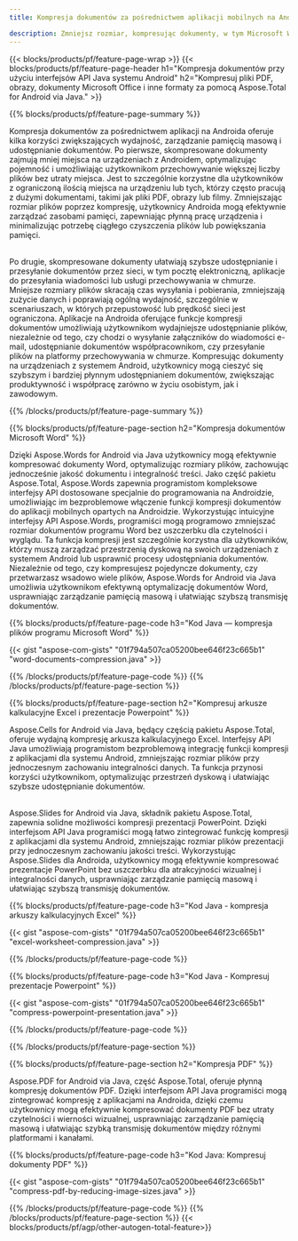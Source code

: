 ```yaml
---
title: Kompresja dokumentów za pośrednictwem aplikacji mobilnych na Androida

description: Zmniejsz rozmiar, kompresując dokumenty, w tym Microsoft Word, Excel, PowerPoint, PDF i obrazy, za pośrednictwem aplikacji mobilnej. Przetestuj wynik kompresji online.
---
```


{{< blocks/products/pf/feature-page-wrap >}}
{{< blocks/products/pf/feature-page-header h1="Kompresja dokumentów przy użyciu interfejsów API Java systemu Android" h2="Kompresuj pliki PDF, obrazy, dokumenty Microsoft Office i inne formaty za pomocą Aspose.Total for Android via Java." >}}

{{% blocks/products/pf/feature-page-summary %}}

Kompresja dokumentów za pośrednictwem aplikacji na Androida oferuje kilka korzyści zwiększających wydajność, zarządzanie pamięcią masową i udostępnianie dokumentów. Po pierwsze, skompresowane dokumenty zajmują mniej miejsca na urządzeniach z Androidem, optymalizując pojemność i umożliwiając użytkownikom przechowywanie większej liczby plików bez utraty miejsca. Jest to szczególnie korzystne dla użytkowników z ograniczoną ilością miejsca na urządzeniu lub tych, którzy często pracują z dużymi dokumentami, takimi jak pliki PDF, obrazy lub filmy. Zmniejszając rozmiar plików poprzez kompresję, użytkownicy Androida mogą efektywnie zarządzać zasobami pamięci, zapewniając płynną pracę urządzenia i minimalizując potrzebę ciągłego czyszczenia plików lub powiększania pamięci. <br /><br />

Po drugie, skompresowane dokumenty ułatwiają szybsze udostępnianie i przesyłanie dokumentów przez sieci, w tym pocztę elektroniczną, aplikacje do przesyłania wiadomości lub usługi przechowywania w chmurze. Mniejsze rozmiary plików skracają czas wysyłania i pobierania, zmniejszają zużycie danych i poprawiają ogólną wydajność, szczególnie w scenariuszach, w których przepustowość lub prędkość sieci jest ograniczona. Aplikacje na Androida oferujące funkcje kompresji dokumentów umożliwiają użytkownikom wydajniejsze udostępnianie plików, niezależnie od tego, czy chodzi o wysyłanie załączników do wiadomości e-mail, udostępnianie dokumentów współpracownikom, czy przesyłanie plików na platformy przechowywania w chmurze. Kompresując dokumenty na urządzeniach z systemem Android, użytkownicy mogą cieszyć się szybszym i bardziej płynnym udostępnianiem dokumentów, zwiększając produktywność i współpracę zarówno w życiu osobistym, jak i zawodowym.

{{% /blocks/products/pf/feature-page-summary  %}}

{{% blocks/products/pf/feature-page-section  h2="Kompresja dokumentów Microsoft Word" %}}

Dzięki Aspose.Words for Android via Java użytkownicy mogą efektywnie kompresować dokumenty Word, optymalizując rozmiary plików, zachowując jednocześnie jakość dokumentu i integralność treści. Jako część pakietu Aspose.Total, Aspose.Words zapewnia programistom kompleksowe interfejsy API dostosowane specjalnie do programowania na Androidzie, umożliwiając im bezproblemowe włączenie funkcji kompresji dokumentów do aplikacji mobilnych opartych na Androidzie. Wykorzystując intuicyjne interfejsy API Aspose.Words, programiści mogą programowo zmniejszać rozmiar dokumentów programu Word bez uszczerbku dla czytelności i wyglądu. Ta funkcja kompresji jest szczególnie korzystna dla użytkowników, którzy muszą zarządzać przestrzenią dyskową na swoich urządzeniach z systemem Android lub usprawnić procesy udostępniania dokumentów. Niezależnie od tego, czy kompresujesz pojedyncze dokumenty, czy przetwarzasz wsadowo wiele plików, Aspose.Words for Android via Java umożliwia użytkownikom efektywną optymalizację dokumentów Word, usprawniając zarządzanie pamięcią masową i ułatwiając szybszą transmisję dokumentów.

{{% blocks/products/pf/feature-page-code h3="Kod Java — kompresja plików programu Microsoft Word" %}}

{{< gist "aspose-com-gists" "01f794a507ca05200bee646f23c665b1" "word-documents-compression.java" >}}

{{% /blocks/products/pf/feature-page-code  %}}
{{% /blocks/products/pf/feature-page-section %}}

{{% blocks/products/pf/feature-page-section  h2="Kompresuj arkusze kalkulacyjne Excel i prezentacje Powerpoint" %}}

Aspose.Cells for Android via Java, będący częścią pakietu Aspose.Total, oferuje wydajną kompresję arkusza kalkulacyjnego Excel. Interfejsy API Java umożliwiają programistom bezproblemową integrację funkcji kompresji z aplikacjami dla systemu Android, zmniejszając rozmiar plików przy jednoczesnym zachowaniu integralności danych. Ta funkcja przynosi korzyści użytkownikom, optymalizując przestrzeń dyskową i ułatwiając szybsze udostępnianie dokumentów. <br /><br />

Aspose.Slides for Android via Java, składnik pakietu Aspose.Total, zapewnia solidne możliwości kompresji prezentacji PowerPoint. Dzięki interfejsom API Java programiści mogą łatwo zintegrować funkcję kompresji z aplikacjami dla systemu Android, zmniejszając rozmiar plików prezentacji przy jednoczesnym zachowaniu jakości treści. Wykorzystując Aspose.Slides dla Androida, użytkownicy mogą efektywnie kompresować prezentacje PowerPoint bez uszczerbku dla atrakcyjności wizualnej i integralności danych, usprawniając zarządzanie pamięcią masową i ułatwiając szybszą transmisję dokumentów.

{{% blocks/products/pf/feature-page-code h3="Kod Java - kompresja arkuszy kalkulacyjnych Excel" %}}

{{< gist "aspose-com-gists" "01f794a507ca05200bee646f23c665b1" "excel-worksheet-compression.java" >}}

{{% /blocks/products/pf/feature-page-code  %}}

{{% blocks/products/pf/feature-page-code h3="Kod Java - Kompresuj prezentacje Powerpoint" %}}

{{< gist "aspose-com-gists" "01f794a507ca05200bee646f23c665b1" "compress-powerpoint-presentation.java" >}}

{{% /blocks/products/pf/feature-page-code  %}}

{{% /blocks/products/pf/feature-page-section %}}

{{% blocks/products/pf/feature-page-section  h2="Kompresja PDF" %}}

Aspose.PDF for Android via Java, część Aspose.Total, oferuje płynną kompresję dokumentów PDF. Dzięki interfejsom API Java programiści mogą zintegrować kompresję z aplikacjami na Androida, dzięki czemu użytkownicy mogą efektywnie kompresować dokumenty PDF bez utraty czytelności i wierności wizualnej, usprawniając zarządzanie pamięcią masową i ułatwiając szybką transmisję dokumentów między różnymi platformami i kanałami.

{{% blocks/products/pf/feature-page-code h3="Kod Java: Kompresuj dokumenty PDF" %}}

{{< gist "aspose-com-gists" "01f794a507ca05200bee646f23c665b1" "compress-pdf-by-reducing-image-sizes.java" >}}

{{% /blocks/products/pf/feature-page-code  %}}
{{% /blocks/products/pf/feature-page-section %}}
{{< blocks/products/pf/agp/other-autogen-total-feature>}}